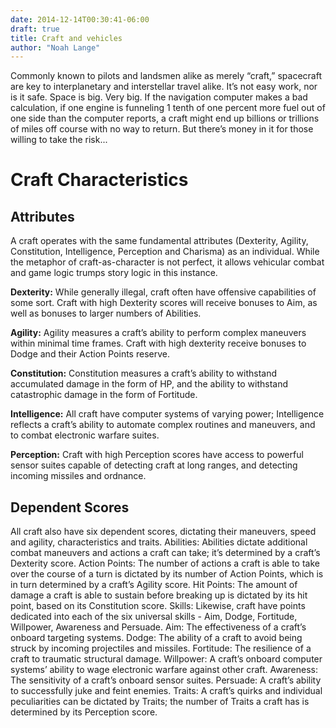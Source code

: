 ```yaml
---
date: 2014-12-14T00:30:41-06:00
draft: true
title: Craft and vehicles
author: "Noah Lange"
---
```


Commonly known to pilots and landsmen alike as merely “craft,” spacecraft are key to interplanetary and interstellar travel alike.
It’s not easy work, nor is it safe. Space is big. Very big. If the navigation computer makes a bad calculation, if one engine is funneling 1 tenth of one percent more fuel out of one side than the computer reports, a craft might end up billions or trillions of miles off course with no way to return.
But there’s money in it for those willing to take the risk...

# Craft Characteristics
## Attributes
A craft operates with the same fundamental attributes (Dexterity, Agility, Constitution, Intelligence, Perception and Charisma) as an individual. While the metaphor of craft-as-character is not perfect, it allows vehicular combat and game logic trumps story logic in this instance.

**Dexterity:** While generally illegal, craft often have offensive capabilities of some sort. Craft with high Dexterity scores will receive bonuses to Aim, as well as bonuses to larger numbers of Abilities.

**Agility:** Agility measures a craft’s ability to perform complex maneuvers within minimal time frames. Craft with high dexterity receive bonuses to Dodge and their Action Points reserve.

**Constitution:** Constitution measures a craft’s ability to withstand accumulated damage in the form of HP, and the ability to withstand catastrophic damage in the form of Fortitude.

**Intelligence:** All craft have computer systems of varying power; Intelligence reflects a craft’s ability to automate complex routines and maneuvers, and to combat electronic warfare suites.

**Perception:** Craft with high Perception scores have access to powerful sensor suites capable of detecting craft at long ranges, and detecting incoming missiles and ordnance.

## Dependent Scores
All craft also have six dependent scores, dictating their maneuvers, speed and agility, characteristics and traits.
Abilities: Abilities dictate additional combat maneuvers and actions a craft can take; it’s determined by a craft’s Dexterity score.
Action Points: The number of actions a craft is able to take over the course of a turn is dictated by its number of Action Points, which is in turn determined by a craft’s Agility score.
Hit Points: The amount of damage a craft is able to sustain before breaking up is dictated by its hit point, based on its Constitution score.
Skills: Likewise, craft have points dedicated into each of the six universal skills - Aim, Dodge, Fortitude, Willpower, Awareness and Persuade.
Aim: The effectiveness of a craft’s onboard targeting systems.
Dodge: The ability of a craft to avoid being struck by incoming projectiles and missiles.
Fortitude: The resilience of a craft to traumatic structural damage.
Willpower: A craft’s onboard computer systems’ ability to wage electronic warfare against other craft.
Awareness: The sensitivity of a craft’s onboard sensor suites.
Persuade: A craft’s ability to successfully juke and feint enemies.
Traits: A craft’s quirks and individual peculiarities can be dictated by Traits; the number of Traits a craft has is determined by its Perception score.

